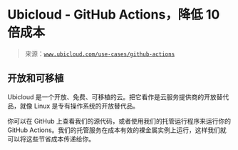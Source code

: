 <!--yml

分类: 未分类

日期：2024 年 5 月 27 日 15:21:03

-->

# Ubicloud - GitHub Actions，降低 10 倍成本

> 来源：[`www.ubicloud.com/use-cases/github-actions`](https://www.ubicloud.com/use-cases/github-actions)

## 开放和可移植

Ubicloud 是一个开放、免费、可移植的云。把它看作是云服务提供商的开放替代品，就像 Linux 是专有操作系统的开放替代品。

你可以在 GitHub 上查看我们的源代码，或者使用我们的托管运行程序来运行你的 GitHub Actions。我们的托管服务在成本有效的裸金属实例上运行，这样我们就可以将这些节省成本传递给你。
